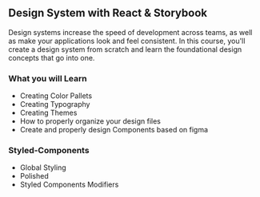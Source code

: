 ## Design System with React & Storybook

Design systems increase the speed of development across teams, as well as make your applications look and feel consistent. In this course, you'll create a design system from scratch and learn the foundational design concepts that go into one.

### What you will Learn

- Creating Color Pallets
- Creating Typography
- Creating Themes
- How to properly organize your design files
- Create and properly design Components based on figma

### Styled-Components

- Global Styling
- Polished
- Styled Components Modifiers

